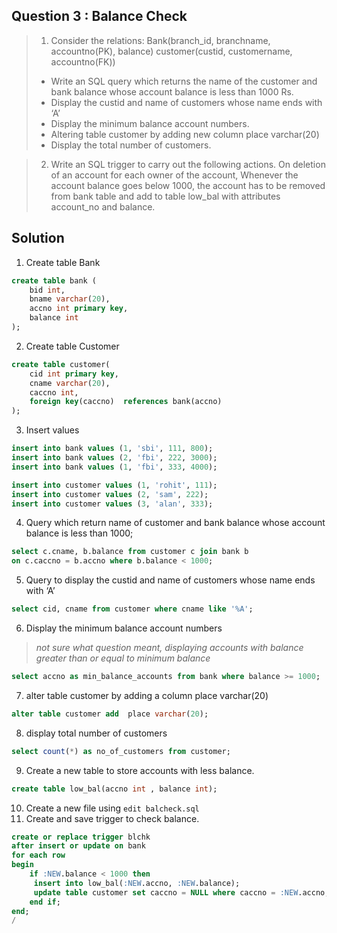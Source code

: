 ## Question 3 : Balance Check
> 1. Consider the relations:
     Bank(branch_id, branchname, accountno(PK), balance)
     customer(custid, customername, accountno(FK))
> -	Write an SQL query which returns the name of the customer and bank balance whose account balance is less than 1000 Rs.
> -	Display the custid and name of customers whose name ends with ‘A’
> - Display the minimum balance account numbers.
> -	Altering table customer by adding new column place varchar(20)
> -	Display the total number of customers.

> 2. Write an SQL trigger to carry out the following actions.
On deletion of an account for each owner of the account, Whenever the account balance goes below 1000, the account has to be removed from bank table and add to table low_bal with attributes account_no and balance.

## Solution
1. Create table Bank
```sql
create table bank (
    bid int,
    bname varchar(20),
    accno int primary key,
    balance int
);
```
2. Create table Customer
```sql
create table customer(
    cid int primary key,
    cname varchar(20),
    caccno int,
    foreign key(caccno)  references bank(accno) 
);
```
3. Insert values
```sql
insert into bank values (1, 'sbi', 111, 800);
insert into bank values (2, 'fbi', 222, 3000);
insert into bank values (1, 'fbi', 333, 4000);

insert into customer values (1, 'rohit', 111);
insert into customer values (2, 'sam', 222);
insert into customer values (3, 'alan', 333);
```
4. Query which return name of customer and bank balance whose account balance is less than 1000;
```sql
select c.cname, b.balance from customer c join bank b 
on c.caccno = b.accno where b.balance < 1000;
```
5. Query to display the custid and name of customers whose name ends with ‘A’
```sql
select cid, cname from customer where cname like '%A';
```
6. Display the minimum balance account numbers
> *not sure what question meant, displaying accounts with balance greater than or equal to minimum balance*
```sql
select accno as min_balance_accounts from bank where balance >= 1000;
```
7. alter table customer by adding a column place varchar(20)
```sql
alter table customer add  place varchar(20);
```
8. display total number of customers
```sql
select count(*) as no_of_customers from customer; 
```
9. Create a new table to store accounts with less balance.
```sql
create table low_bal(accno int , balance int);
```
10. Create a new file using `edit balcheck.sql`
11. Create and save trigger to check balance.
```sql
create or replace trigger blchk
after insert or update on bank
for each row
begin
    if :NEW.balance < 1000 then
     insert into low_bal(:NEW.accno, :NEW.balance);
     update table customer set caccno = NULL where caccno = :NEW.accno;
    end if;
end;
/
```